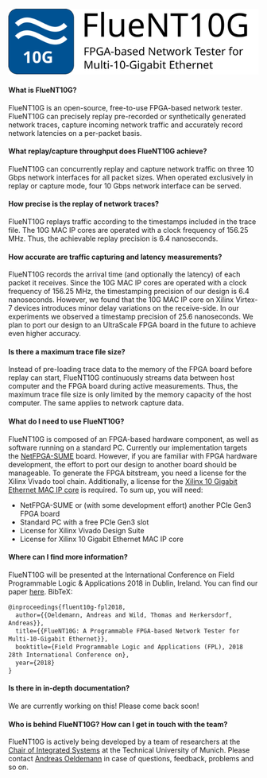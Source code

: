 ![FlueNT10G](logo.svg)

#### What is FlueNT10G?

FlueNT10G is an open-source, free-to-use FPGA-based network tester. FlueNT10G
can precisely replay pre-recorded or synthetically generated network traces,
capture incoming network traffic and accurately record network latencies on a
per-packet basis.

#### What replay/capture throughput does FlueNT10G achieve?

FlueNT10G can concurrently replay and capture network traffic on three 10 Gbps
network interfaces for all packet sizes. When operated exclusively in replay or
capture mode, four 10 Gbps network interface can be served.

#### How precise is the replay of network traces?

FlueNT10G replays traffic according to the timestamps included in the trace
file. The 10G MAC IP cores are operated with a clock frequency of 156.25 MHz.
Thus, the achievable replay precision is 6.4 nanoseconds.

#### How accurate are traffic capturing and latency measurements?

FlueNT10G records the arrival time (and optionally the latency) of each packet
it receives. Since the 10G MAC IP cores are operated with a clock frequency of
156.25 MHz, the timestamping precision of our design is 6.4 nanoseconds.
However, we found that the 10G MAC IP core on Xilinx Virtex-7 devices
introduces minor delay variations on the receive-side. In our experiments we
observed a timestamp precision of 25.6 nanoseconds. We plan to port our design
to an UltraScale FPGA board in the future to achieve even higher accuracy.

#### Is there a maximum trace file size?

Instead of pre-loading trace data to the memory of the FPGA board before replay
can start, FlueNT10G continuously streams data between host computer and the
FPGA board during active measurements. Thus, the maximum trace file size is
only limited by the memory capacity of the host computer. The same applies to
network capture data.

#### What do I need to use FlueNT10G?

FlueNT10G is composed of an FPGA-based hardware component, as well as software
running on a standard PC. Currently our implementation targets the [NetFPGA-SUME](https://netfpga.org) board. However, if you are familiar with
FPGA hardware development, the effort to port our design to another board
should be manageable. To generate the FPGA bitstream, you need a license for
the Xilinx Vivado tool chain. Additionally, a license for the [Xilinx 10
Gigabit Ethernet MAC IP core](https://www.xilinx.com/products/intellectual-property/do-di-10gemac.html)
is required. To sum up, you will need:

* NetFPGA-SUME or (with some development effort) another PCIe Gen3 FPGA board
* Standard PC with a free PCIe Gen3 slot
* License for Xilinx Vivado Design Suite
* License for Xilinx 10 Gigabit Ethernet MAC IP core

#### Where can I find more information?

FlueNT10G will be presented at the International Conference on Field
Programmable Logic & Applications 2018 in Dublin, Ireland. You can find our
paper [here](xxx). BibTeX:

```
@inproceedings{fluent10g-fpl2018,
  author={{Oeldemann, Andreas and Wild, Thomas and Herkersdorf, Andreas}},
  title={{FlueNT10G: A Programmable FPGA-based Network Tester for Multi-10-Gigabit Ethernet}},
  booktitle={Field Programmable Logic and Applications (FPL), 2018 28th International Conference on},
  year={2018}
}
```

#### Is there in in-depth documentation?

We are currently working on this! Please come back soon!

#### Who is behind FlueNT10G? How can I get in touch with the team?

FlueNT10G is actively being developed by a team of researchers at the [Chair of
Integrated Systems](https://www.lis.ei.tum.de) at the Technical University of
Munich. Please contact
[Andreas Oeldemann](http://www.lis.ei.tum.de/?id=oeldemann) in case of questions,
feedback, problems and so on.
